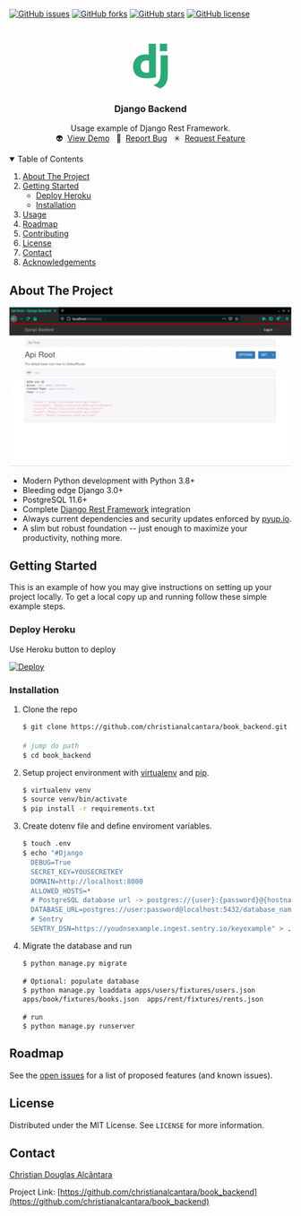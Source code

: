 [![GitHub issues](https://img.shields.io/github/issues/christianalcantara/book_backend)](https://github.com/christianalcantara/book_backend/issues)
[![GitHub forks](https://img.shields.io/github/forks/christianalcantara/book_backend)](https://github.com/christianalcantara/book_backend/network)
[![GitHub stars](https://img.shields.io/github/stars/christianalcantara/book_backend)](https://github.com/christianalcantara/book_backend/stargazers)
[![GitHub license](https://img.shields.io/github/license/christianalcantara/book_backend)](https://github.com/christianalcantara/book_backend/blob/main/LICENSE)
<!-- PROJECT LOGO -->
<br />
<p align="center">
  <a href="https://github.com/christianalcantara/book_backend">
    <img src="docs/images/django-logo.png" alt="Logo" height="80">
  </a>

<h3 align="center">Django Backend</h3>

  <p align="center">
    Usage example of Django Rest Framework.
    <br />
    👽&nbsp;&nbsp;<a href="https://github.com/christianalcantara/book_backend">View Demo</a>&nbsp;&nbsp;
    🐛&nbsp;&nbsp;<a href="https://github.com/christianalcantara/book_backend/issues">Report Bug</a>&nbsp;&nbsp;
    ✳&nbsp;&nbsp;<a href="https://github.com/christianalcantara/book_backend/issues">Request Feature</a>
  </p>

<!-- TABLE OF CONTENTS -->
<details open="open">
  <summary>Table of Contents</summary>
  <ol>
    <li>
      <a href="#about-the-project">About The Project</a>
    </li>
    <li>
      <a href="#getting-started">Getting Started</a>
      <ul>
        <li><a href="#prerequisites">Deploy Heroku</a></li>
        <li><a href="#installation">Installation</a></li>
      </ul>
    </li>
    <li><a href="#usage">Usage</a></li>
    <li><a href="#roadmap">Roadmap</a></li>
    <li><a href="#contributing">Contributing</a></li>
    <li><a href="#license">License</a></li>
    <li><a href="#contact">Contact</a></li>
    <li><a href="#acknowledgements">Acknowledgements</a></li>
  </ol>
</details>



<!-- ABOUT THE PROJECT -->

## About The Project

[![Product Name Screen Shot][product-screenshot]](https://example.com)

- Modern Python development with Python 3.8+
- Bleeding edge Django 3.0+
- PostgreSQL 11.6+
- Complete [Django Rest Framework](http://www.django-rest-framework.org/) integration
- Always current dependencies and security updates enforced by [pyup.io](https://pyup.io/).
- A slim but robust foundation -- just enough to maximize your productivity, nothing more.


<!-- GETTING STARTED -->

## Getting Started

This is an example of how you may give instructions on setting up your project locally. To get a local copy up and
running follow these simple example steps.

### Deploy Heroku

Use Heroku button to deploy

[![Deploy](https://www.herokucdn.com/deploy/button.svg)](https://heroku.com/deploy)

### Installation

1. Clone the repo
   ```bash
   $ git clone https://github.com/christianalcantara/book_backend.git

   # jump do path
   $ cd book_backend
   ```
2. Setup project environment with [virtualenv](https://virtualenv.pypa.io) and [pip](https://pip.pypa.io).
    ```bash
    $ virtualenv venv
    $ source venv/bin/activate
    $ pip install -r requirements.txt
    ```
3. Create dotenv file and define enviroment variables.
   ```bash
   $ touch .env
   $ echo "#Django
     DEBUG=True
     SECRET_KEY=YOUSECRETKEY
     DOMAIN=http://localhost:8000
     ALLOWED_HOSTS=*
     # PostgreSQL database url -> postgres://{user}:{password}@{hostname}:{port}/{database-name}
     DATABASE_URL=postgres://user:password@localhost:5432/database_name
     # Sentry
     SENTRY_DSN=https://youdnsexample.ingest.sentry.io/keyexample" > .env
   ```

4. Migrate the database and run
   ```shell
   $ python manage.py migrate

   # Optional: populate database
   $ python manage.py loaddata apps/users/fixtures/users.json apps/book/fixtures/books.json  apps/rent/fixtures/rents.json

   # run
   $ python manage.py runserver
   ```

<!-- ROADMAP -->

## Roadmap

See the [open issues](https://github.com/christianalcantara/book_backend/issues) for a list of proposed features (and
known issues).

<!-- LICENSE -->

## License

Distributed under the MIT License. See `LICENSE` for more information.

<!-- CONTACT -->

## Contact

<a href="mailto:christian.douglas.alcantara@gmail.com">Christian Douglas Alcântara </a>

Project Link: [https://github.com/christianalcantara/book_backend](https://github.com/christianalcantara/book_backend)


<!-- MARKDOWN LINKS & IMAGES -->
<!-- https://www.markdownguide.org/basic-syntax/#reference-style-links -->

[contributors-shield]: https://img.shields.io/github/contributors/othneildrew/Best-README-Template.svg?style=for-the-badge

[contributors-url]: https://github.com/christianalcantara/book_backend/graphs/contributors

[forks-shield]: https://img.shields.io/github/forks/othneildrew/Best-README-Template.svg?style=for-the-badge

[forks-url]: https://github.com/christianalcantara/book_backend/network/members

[stars-shield]: https://img.shields.io/github/stars/othneildrew/Best-README-Template.svg?style=for-the-badge

[stars-url]: https://github.com/christianalcantara/book_backend/stargazers

[issues-shield]: https://img.shields.io/github/issues/othneildrew/Best-README-Template.svg?style=for-the-badge

[issues-url]: https://github.com/christianalcantara/book_backend/issues

[license-shield]: https://img.shields.io/github/license/othneildrew/Best-README-Template.svg?style=for-the-badge

[license-url]: https://github.com/christianalcantara/book_backend/blob/master/LICENSE.txt

[linkedin-shield]: https://img.shields.io/badge/-LinkedIn-black.svg?style=for-the-badge&logo=linkedin&colorB=555

[linkedin-url]: https://linkedin.com/in/othneildrew

[product-screenshot]: docs/images/screenshot.png
